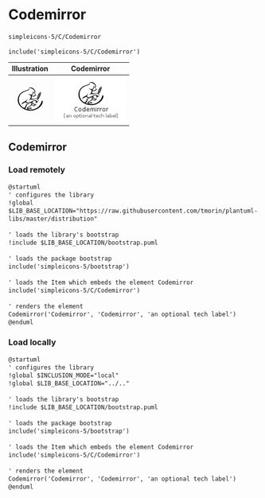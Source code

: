 # Codemirror


```text
simpleicons-5/C/Codemirror
```

```text
include('simpleicons-5/C/Codemirror')
```



| Illustration | Codemirror |
| :---: | :---: |
| ![illustration for Illustration](../../simpleicons-5/C/Codemirror.png) | ![illustration for Codemirror](../../simpleicons-5/C/Codemirror.Local.png) |




## Codemirror

### Load remotely
```plantuml
@startuml
' configures the library
!global $LIB_BASE_LOCATION="https://raw.githubusercontent.com/tmorin/plantuml-libs/master/distribution"

' loads the library's bootstrap
!include $LIB_BASE_LOCATION/bootstrap.puml

' loads the package bootstrap
include('simpleicons-5/bootstrap')

' loads the Item which embeds the element Codemirror
include('simpleicons-5/C/Codemirror')

' renders the element
Codemirror('Codemirror', 'Codemirror', 'an optional tech label')
@enduml
```

### Load locally
```plantuml
@startuml
' configures the library
!global $INCLUSION_MODE="local"
!global $LIB_BASE_LOCATION="../.."

' loads the library's bootstrap
!include $LIB_BASE_LOCATION/bootstrap.puml

' loads the package bootstrap
include('simpleicons-5/bootstrap')

' loads the Item which embeds the element Codemirror
include('simpleicons-5/C/Codemirror')

' renders the element
Codemirror('Codemirror', 'Codemirror', 'an optional tech label')
@enduml
```

